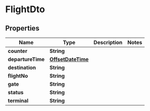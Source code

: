 
# FlightDto

## Properties
Name | Type | Description | Notes
------------ | ------------- | ------------- | -------------
**counter** | **String** |  | 
**departureTime** | [**OffsetDateTime**](OffsetDateTime.md) |  | 
**destination** | **String** |  | 
**flightNo** | **String** |  | 
**gate** | **String** |  | 
**status** | **String** |  | 
**terminal** | **String** |  | 



